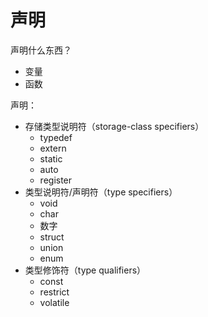 
# 声明

声明什么东西？
- 变量
- 函数

声明：
- 存储类型说明符（storage-class specifiers）
    - typedef
    - extern
    - static
    - auto
    - register
- 类型说明符/声明符（type specifiers）
    - void
    - char
    - 数字
    - struct
    - union
    - enum
- 类型修饰符（type qualifiers）
    - const
    - restrict
    - volatile
